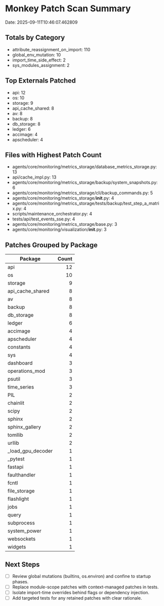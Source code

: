 # Monkey Patch Scan Summary

Date: 2025-09-11T10:46:07.462809


## Totals by Category

- attribute_reassignment_on_import: 110
- global_env_mutation: 10
- import_time_side_effect: 2
- sys_modules_assignment: 2

## Top Externals Patched

- api: 12
- os: 10
- storage: 9
- api_cache_shared: 8
- av: 8
- backup: 8
- db_storage: 8
- ledger: 6
- accimage: 4
- apscheduler: 4

## Files with Highest Patch Count

- agents/core/monitoring/metrics_storage/database_metrics_storage.py: 13
- api/cache_impl.py: 13
- agents/core/monitoring/metrics_storage/backup/system_snapshots.py: 6
- agents/core/monitoring/metrics_storage/cli/backup_commands.py: 5
- agents/core/monitoring/metrics_storage/__init__.py: 4
- agents/core/monitoring/metrics_storage/tests/backup/test_step_a_matrix.py: 4
- scripts/maintenance_orchestrator.py: 4
- tests/api/test_events_sse.py: 4
- agents/core/monitoring/metrics_storage/base.py: 3
- agents/core/monitoring/visualization/__init__.py: 3

## Patches Grouped by Package

| Package | Count |
|---|---:|
| api | 12 |
| os | 10 |
| storage | 9 |
| api_cache_shared | 8 |
| av | 8 |
| backup | 8 |
| db_storage | 8 |
| ledger | 6 |
| accimage | 4 |
| apscheduler | 4 |
| constants | 4 |
| sys | 4 |
| dashboard | 3 |
| operations_mod | 3 |
| psutil | 3 |
| time_series | 3 |
| PIL | 2 |
| chainlit | 2 |
| scipy | 2 |
| sphinx | 2 |
| sphinx_gallery | 2 |
| tomllib | 2 |
| urllib | 2 |
| _load_gpu_decoder | 1 |
| _pytest | 1 |
| fastapi | 1 |
| faulthandler | 1 |
| fcntl | 1 |
| file_storage | 1 |
| flashlight | 1 |
| jobs | 1 |
| query | 1 |
| subprocess | 1 |
| system_power | 1 |
| websockets | 1 |
| widgets | 1 |

## Next Steps

- [ ] Review global mutations (builtins, os.environ) and confine to startup phases.
- [ ] Replace module-scope patches with context-managed patches in tests.
- [ ] Isolate import-time overrides behind flags or dependency injection.
- [ ] Add targeted tests for any retained patches with clear rationale.
